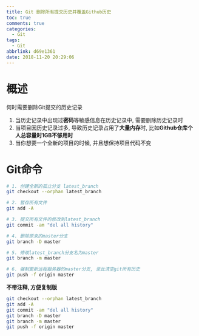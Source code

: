 ```yaml
---
title: Git 删除所有提交历史并覆盖Github历史
toc: true
comments: true
categories:
  - Git
tags:
  - Git
abbrlink: d69e1361
date: 2018-11-20 20:29:06
---
```


# 概述
何时需要删除Git提交的历史记录
1. 当历史记录中出现过**密码**等敏感信息在历史记录中, 需要删除历史记录时
2. 当项目因历史记录过多, 导致历史记录占用了**大量内存**时, 比如**Github仓库个人总容量时1GB不够用时**
3. 当你想要一个全新的项目的时候, 并且想保持项目代码不变

<!-- more -->

# Git命令
```bash
# 1. 创建全新的孤立分支 latest_branch
git checkout --orphan latest_branch

# 2. 暂存所有文件
git add -A

# 3. 提交所有文件的修改到latest_branch
git commit -am "del all history"

# 4. 删除原来的master分支
git branch -D master

# 5. 修改latest_branch分支名为master
git branch -m master

# 6. 强制更新远程服务器的master分支, 至此清空git所有历史
git push -f origin master
```

**不带注释, 方便复制版**
```bash
git checkout --orphan latest_branch
git add -A
git commit -am "del all history"
git branch -D master
git branch -m master
git push -f origin master
```
